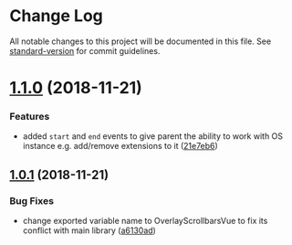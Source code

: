 # Change Log

All notable changes to this project will be documented in this file. See [standard-version](https://github.com/conventional-changelog/standard-version) for commit guidelines.

<a name="1.1.0"></a>
# [1.1.0](https://github.com/parsisolution/os-vue/compare/v1.0.1...v1.1.0) (2018-11-21)


### Features

* added `start` and `end` events to give parent the ability to work with OS instance e.g. add/remove extensions to it ([21e7eb6](https://github.com/parsisolution/os-vue/commit/21e7eb6))



<a name="1.0.1"></a>
## [1.0.1](https://github.com/parsisolution/os-vue/compare/v1.0.0...v1.0.1) (2018-11-21)


### Bug Fixes

* change exported variable name to OverlayScrollbarsVue to fix its conflict with main library ([a6130ad](https://github.com/parsisolution/os-vue/commit/a6130ad))
